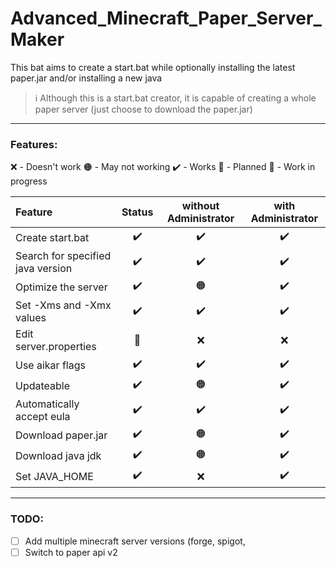 # Advanced_Minecraft_Paper_Server_Maker
This bat aims to create a start.bat while optionally installing the latest paper.jar and/or installing a new java 

> ℹ️ Although this is a start.bat creator, it is capable of creating a whole paper server (just choose to download the paper.jar)

* * *

### Features:

❌ - Doesn't work
🟠 - May not working
✔️ - Works
🦄 - Planned
🔨 - Work in progress

Feature | Status | without Administrator | with Administrator
:--| :-: | :-: | :-:
Create start.bat | ✔️ | ✔️ | ✔️
Search for specified java version | ✔️  | ✔️ | ✔️
Optimize the server | ✔️  | 🟠 | ✔️
Set -Xms and -Xmx values | ✔️  | ✔️ | ✔️
Edit server.properties | 🦄  | ❌ | ❌
Use aikar flags | ✔️  | ✔️ | ✔️
Updateable | ✔️  | 🟠 | ✔️
Automatically accept eula | ✔️  | ✔️ | ✔️
Download paper.jar | ✔️  | 🟠 | ✔️
Download java jdk | ✔️  | 🟠 | ✔️
Set JAVA_HOME | ✔️  | ❌ | ✔️


* * *

### TODO:
- [ ] Add multiple minecraft server versions (forge, spigot, 
- [ ] Switch to paper api v2
